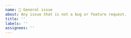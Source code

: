 ```yaml
---
name: 🔖 General issue
about: Any issue that is not a bug or feature request.
title: ''
labels: ''
assignees: ''
---
```

